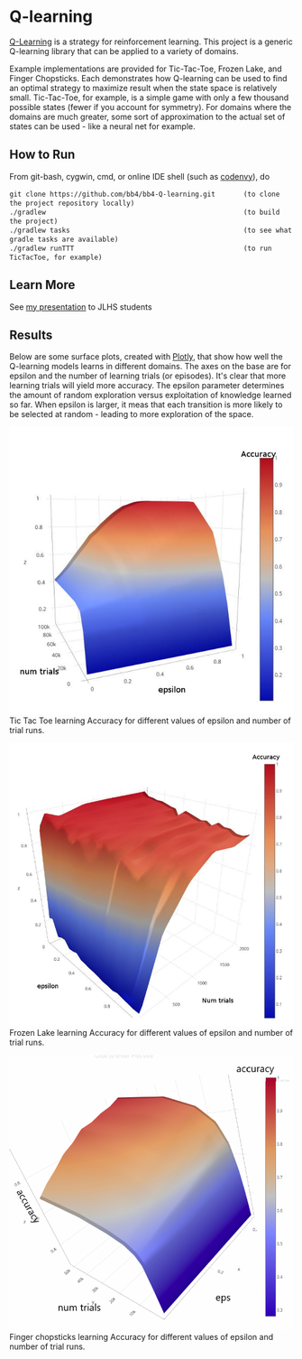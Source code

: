 # Q-learning

[Q-Learning](https://medium.com/emergent-future/simple-reinforcement-learning-with-tensorflow-part-0-q-learning-with-tables-and-neural-networks-d195264329d0) is a strategy for reinforcement learning.
This project is a generic Q-learning library that can be applied to a variety of domains.
 
Example implementations are provided for Tic-Tac-Toe, Frozen Lake, and Finger Chopsticks. 
Each demonstrates how Q-learning can be used to find an optimal strategy to maximize result when the state space is relatively small.
Tic-Tac-Toe, for example, is a simple game with only a few thousand possible states (fewer if you account for symmetry). 
For domains where the domains are much greater, some sort of approximation to the actual set of states can be used - 
like a neural net for example.

## How to Run

From git-bash, cygwin, cmd, or online IDE shell (such as [codenvy](https://codenvy.io)), do
```$xslt
git clone https://github.com/bb4/bb4-Q-learning.git       (to clone the project repository locally)
./gradlew                                                 (to build the project)
./gradlew tasks                                           (to see what gradle tasks are available)
./gradlew runTTT                                          (to run TicTacToe, for example)
```

## Learn More

See [my presentation](https://docs.google.com/presentation/d/15X9KhhHxtXNZtxt-GB17prfmXOKu7EvklmZL-nz5yjQ/edit?usp=sharing) to JLHS students

## Results

Below are some surface plots, created with [Plotly](https://plot.ly/create/?fid=plotly2_demo:140), that show how well the Q-learning models learns in different domains. 
The axes on the base are for epsilon and the number of learning trials (or episodes). It's clear that more learning trials will yield more accuracy.
The epsilon parameter determines the amount of random exploration versus exploitation of knowledge learned so far.
When epsilon is larger, it meas that each transition is more likely to be selected at random - leading to more exploration of the space.

![Tic Tac Toe accuracy](results/ttt-accuracy.JPG)
<br>Tic Tac Toe learning Accuracy for different values of epsilon and number of trial runs.

![Frozen Lake accuracy](results/large-windy-lake-accuracy.JPG)
<br>Frozen Lake learning Accuracy for different values of epsilon and number of trial runs.

![Finger Chopsticks accuracy](results/large-chopsticks-accuracy.png)
<br>Finger chopsticks learning Accuracy for different values of epsilon and number of trial runs.